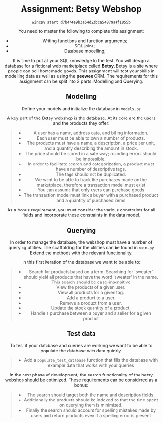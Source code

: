 <center><div class="readability"><h1 id="assignment-betsy-webshop">Assignment: Betsy Webshop</h1>
<div class="wincpy">
<p><code class="interpreted-text" role="command">wincpy start d7b474e9b3a54d23bca54879a4f1855b</code></p>
</div>
<div class="prerequisites">
<p>You need to master the following to complete this assignment:</p>
<ul>
<li>Writing functions and function arguments;</li>
<li>SQL joins;</li>
<li>Database modelling;</li>
</ul>
</div>
<p>It is time to put all your SQL knowledge to the test. You will design a database for a fictional web marketplace called <strong>Betsy</strong>. Betsy is a site where people can
sell homemade goods. This assignment will test your skills in modelling data as well as using the <strong>peewee</strong> ORM. The requirements for this assignment can be split
into 2 parts: Modelling and Querying.</p>
<h2 id="modelling">Modelling</h2>
<p>Define your models and initialize the database in <code>models.py</code></p>
<p>A key part of the Betsy webshop is the database. At its core are the users and the products they offer:</p>
<blockquote>
<ul>
<li>A user has a name, address data, and billing information.</li>
<li>Each user must be able to own a number of products.</li>
<li>The products must have a name, a description, a price per unit, and a quantity describing the amount in stock.</li>
<li>The price should be stored in a safe way; rounding errors should be impossible.</li>
<li>In order to facilitate search and categorization, a product must have a number of descriptive tags.</li>
<li>The tags should not be duplicated.</li>
<li>We want to be able to track the purchases made on the marketplace, therefore a transaction model must exist</li>
<li>You can assume that only users can purchase goods</li>
<li>The transaction model must link a buyer with a purchased product and a quantity of purchased items</li>
</ul>
</blockquote>
<p>As a bonus requirement, you must consider the various constraints for all fields and incorporate these constraints in the data model.</p>
<h2 id="querying">Querying</h2>
<p>In order to manage the database, the webshop must have a number of querying utlities. The scaffolding for the utilities can be found in <code>main.py</code> Extend the methods
with the relevant functionality.</p>
<p>In this first iteration of the database we want to be able to:</p>
<blockquote>
<ul>
<li>Search for products based on a term. Searching for 'sweater' should yield all products that have the word 'sweater' in the name. This search should be case-insensitive</li>
<li>View the products of a given user.</li>
<li>View all products for a given tag.</li>
<li>Add a product to a user.</li>
<li>Remove a product from a user.</li>
<li>Update the stock quantity of a product.</li>
<li>Handle a purchase between a buyer and a seller for a given product</li>
</ul>
</blockquote>
<h2 id="test data">Test data</h2>
<p>To test if your database and queries are working we want to be able to populate the database with data quickly.</p>
<blockquote>
<ul>
<li>Add a <code>populate_test_database</code> function that fills the database with example data that works with your queries</li>
</ul>
</blockquote>
<p>In the next phase of development, the search functionality of the betsy webshop should be optimized. These requirements can be considered as a bonus:</p>
<blockquote>
<ul>
<li>The search should target both the name and description fields.</li>
<li>Additionally the products should be indexed so that the time spent on querying them is minimized.</li>
<li>Finally the search should account for spelling mistakes made by users and return products even if a spelling error is present</li>
</ul>
</blockquote></div></center>
